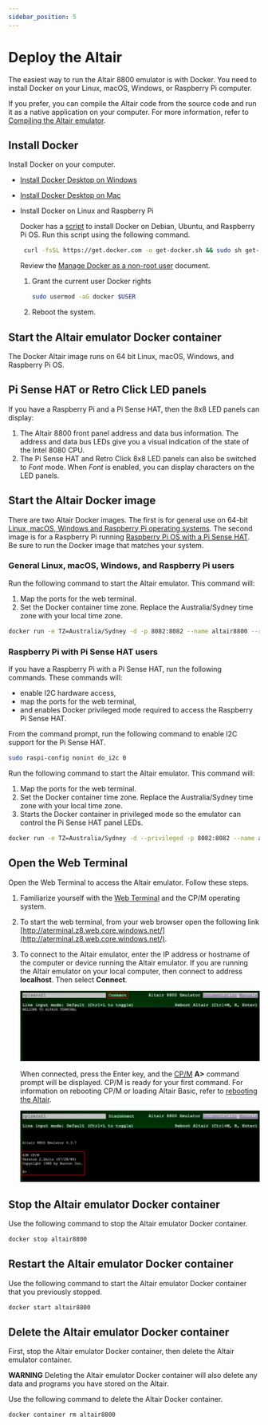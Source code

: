 ```yaml
---
sidebar_position: 5
---
```


# Deploy the Altair

The easiest way to run the Altair 8800 emulator is with Docker. You need to install Docker on your Linux, macOS, Windows, or Raspberry Pi computer.

If you prefer, you can compile the Altair code from the source code and run it as a native application on your computer. For more information, refer to [Compiling the Altair emulator](03-Compile-the-Altair/01-Introduction.md).

## Install Docker

Install Docker on your computer.

- [Install Docker Desktop on Windows](https://docs.docker.com/desktop/windows/install/)
- [Install Docker Desktop on Mac](https://docs.docker.com/desktop/mac/install/)

- Install Docker on Linux and Raspberry Pi

    Docker has a [script](https://docs.docker.com/engine/install/debian/) to install Docker on Debian, Ubuntu, and Raspberry Pi OS. Run this script using the following command.

    ```bash
     curl -fsSL https://get.docker.com -o get-docker.sh && sudo sh get-docker.sh
    ```

    Review the [Manage Docker as a non-root user](https://docs.docker.com/engine/install/linux-postinstall/#manage-docker-as-a-non-root-user) document.

    1. Grant the current user Docker rights

        ```bash
        sudo usermod -aG docker $USER
        ```

    1. Reboot the system.

## Start the Altair emulator Docker container

The Docker Altair image runs on 64 bit Linux, macOS, Windows, and Raspberry Pi OS.

## Pi Sense HAT or Retro Click LED panels

If you have a Raspberry Pi and a Pi Sense HAT, then the 8x8 LED panels can display:

1. The Altair 8800 front panel address and data bus information. The address and data bus LEDs give you a visual indication of the state of the Intel 8080 CPU.
1. The Pi Sense HAT and Retro Click 8x8 LED panels can also be switched to *Font* mode. When *Font* is enabled, you can display characters on the LED panels.

## Start the Altair Docker image

There are two Altair Docker images. The first is for general use on 64-bit [Linux, macOS, Windows and Raspberry Pi operating systems](#general-linux-macos-windows-and-raspberry-pi-users). The second image is for a Raspberry Pi running [Raspberry Pi OS with a Pi Sense HAT](#raspberry-pi-with-pi-sense-hat-users). Be sure to run the Docker image that matches your system.

### General Linux, macOS, Windows, and Raspberry Pi users

Run the following command to start the Altair emulator. This command will:

1. Map the ports for the web terminal.
1. Set the Docker container time zone. Replace the Australia/Sydney time zone with your local time zone.

```bash
docker run -e TZ=Australia/Sydney -d -p 8082:8082 --name altair8800 --rm glovebox/altair8800:latest
```

### Raspberry Pi with Pi Sense HAT users

If you have a Raspberry Pi with a Pi Sense HAT, run the following commands.  These commands will:

- enable I2C hardware access,
- map the ports for the web terminal,
- and enables Docker privileged mode required to access the Raspberry Pi Sense HAT.

From the command prompt, run the following command to enable I2C support for the Pi Sense HAT.

```bash
sudo raspi-config nonint do_i2c 0
```

Run the following command to start the Altair emulator. This command will:

1. Map the ports for the web terminal.
1. Set the Docker container time zone. Replace the Australia/Sydney time zone with your local time zone.
1. Starts the Docker container in privileged mode so the emulator can control the Pi Sense HAT panel LEDs.

```bash
docker run -e TZ=Australia/Sydney -d --privileged -p 8082:8082 --name altair8800 --rm glovebox/altair8800-pisense:latest
```

## Open the Web Terminal

Open the Web Terminal to access the Altair emulator. Follow these steps.

1. Familiarize yourself with the [Web Terminal](20-Web-Terminal.md) and the CP/M operating system.
1. To start the web terminal, from your web browser open the following link [http://aterminal.z8.web.core.windows.net/](http://aterminal.z8.web.core.windows.net/).
1. To connect to the Altair emulator, enter the IP address or hostname of the computer or device running the Altair emulator. If you are running the Altair emulator on your local computer, then connect to address **localhost**. Then select **Connect**.

    ![The following image is of the web terminal command prompt](../static/img/web_terminal.png)

    When connected, press the Enter key, and the [CP/M](#introduction-to-cpm) **A>** command prompt will be displayed. CP/M is ready for your first command. For information on rebooting CP/M or loading Altair Basic, refer to [rebooting the Altair](30-Rebooting-the-Altair.md).

    ![The following image is of the web terminal connected to the Altair emulator](../static/img/web_terminal_connected.png)

<!-- 1. Enter the Altair hostname or IP Address in the textbox and select **Connect**. If you are running the Altair on your local computer, then the hostname will be **localhost**. Otherwise enter the hostname of IP address of the system running the Altair emulator.
1. Once connected, you will be greeted by the CP/M command prompt.

    ![The image shows the web terminal](./../static/img/web_terminal.png) -->

## Stop the Altair emulator Docker container

Use the following command to stop the Altair emulator Docker container.

```bash
docker stop altair8800
```

## Restart the Altair emulator Docker container

Use the following command to start the Altair emulator Docker container that you previously stopped.

```bash
docker start altair8800
```

## Delete the Altair emulator Docker container

First, stop the Altair emulator Docker container, then delete the Altair emulator container.

**WARNING** Deleting the Altair emulator Docker container will also delete any data and programs you have stored on the Altair.

Use the following command to delete the Altair Docker container.

```bash
docker container rm altair8800
```
